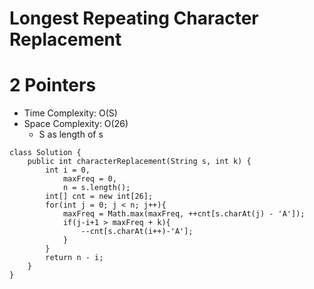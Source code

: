 # Longest Repeating Character Replacement

# 2 Pointers

- Time Complexity: O(S)
- Space Complexity: O(26)
  - S as length of s

```
class Solution {
    public int characterReplacement(String s, int k) {
        int i = 0,
            maxFreq = 0,
            n = s.length();
        int[] cnt = new int[26];
        for(int j = 0; j < n; j++){
            maxFreq = Math.max(maxFreq, ++cnt[s.charAt(j) - 'A']);
            if(j-i+1 > maxFreq + k){
                --cnt[s.charAt(i++)-'A'];
            }
        }
        return n - i;
    }
}
```

